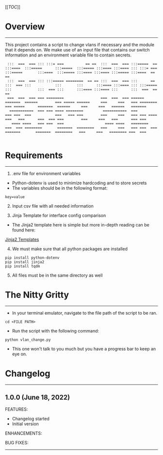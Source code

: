 [[_TOC_]]

# **Overview**
---

This project contains a script to change vlans if necessary and the module that it depends on. 
We make use of an input file that contains our switch information and an environment variable file to contain secrets.

```
 :::  ===  === ::: :::= ===          == ==  :::  ===  === :::=====  == :::====  :::=====      :::=====  :::===== :::==== :::==== ::: :::= === :::=====       :::====  :::===== :::==== :::==== :::===== :::====  == == 
 :::  ===  === ::: :::===== ========  == == :::  ===  === :::      ==  :::  === :::           :::       :::      :::==== :::==== ::: :::===== :::            :::  === :::      :::==== :::==== :::      :::  ===  == ==
 ===  ===  === === ========                 ===  ===  === ======       =======  ======        === ===== ======     ===     ===   === ======== === =====      =======  ======     ===     ===   ======   =======        
  ===========  === === ==== ========         ===========  ===          === ===  ===           ===   === ===        ===     ===   === === ==== ===   ===      ===  === ===        ===     ===   ===      === ===        
   ==== ====   === ===  ===                   ==== ====   ========     ===  === ========       =======  ========   ===     ===   === ===  ===  =======       =======  ========   ===     ===   ======== ===  ===       
                                                                                                                                                                                                                       
```

# **Requirements**
---

1. .env file for environment variables

- Python-dotenv is used to minimize hardcoding and to store secrets
- The variables should be in the following format:

```
key=value
```

2. Input csv file with all needed information 

3. Jinja Template for interface config comparison

- The Jinja2 template here is simple but more in-depth reading can be found here:

[Jinja2 Templates](https://jinja.palletsprojects.com/en/3.1.x/)

4. We must make sure that all python packages are installed

```
pip install python-dotenv
pip install jinja2
pip install tqdm
```

5. All files must be in the same directory as well

# **The Nitty Gritty**
---

- In your terminal emulator, navigate to the file path of the script to be ran.

```
cd <FILE PATH>
```

- Run the script with the following command:

```
python vlan_change.py
```

- This one won't talk to you much but you have a progress bar to keep an eye on.

# **Changelog**
---

## 1.0.0 (June 18, 2022)

FEATURES:
* Changelog started
* Initial version

ENHANCEMENTS:

BUG FIXES:

---
